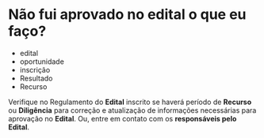 # Não fui aprovado no edital o que eu faço? 

- edital
- oportunidade
- inscrição
- Resultado 
- Recurso

Verifique no Regulamento do <b>Edital</b> inscrito se haverá período de <b>Recurso</b> ou <b>Diligência</b> para correção e atualização de informações necessárias para aprovação no <b>Edital</b>.
Ou, entre em contato com os <b>responsáveis pelo Edital</b>.

